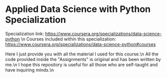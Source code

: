 # Applied Data Science with Python Specialization

Specialization link: https://www.coursera.org/specializations/data-science-python \n
Courses included within this specialization: https://www.coursera.org/specializations/data-science-python#courses


Here I just provide you with all the material I used for this course.\n
All the code provided inside the "Assignments" is original and has been written by me.\n
I hope this repository is useful for all those who are self-taught and have inquiring minds.\n
